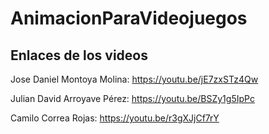 # AnimacionParaVideojuegos

## Enlaces de los videos

Jose Daniel Montoya Molina:   https://youtu.be/jE7zxSTz4Qw

Julian David Arroyave Pérez:  https://youtu.be/BSZy1g5IpPc

Camilo Correa Rojas:          https://youtu.be/r3gXJjCf7rY
